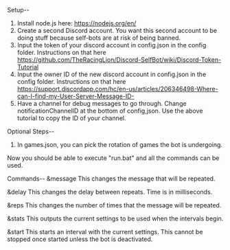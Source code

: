 Setup--
1) Install node.js here: https://nodejs.org/en/
2) Create a second Discord account. You want this second account to be doing stuff because self-bots 
   are at risk of being banned.
3) Input the token of your discord account in config.json in the config folder. Instructions on that 
   here https://github.com/TheRacingLion/Discord-SelfBot/wiki/Discord-Token-Tutorial
4) Input the owner ID of the new discord account in config.json in the config folder. Instructions on 
   that here https://support.discordapp.com/hc/en-us/articles/206346498-Where-can-I-find-my-User-Server-Message-ID-
5) Have a channel for debug messages to go through. Change notificationChannelID at the bottom of config,json.
   Use the above tutorial to copy the ID of your channel.

Optional Steps--
1) In games.json, you can pick the rotation of games the bot is undergoing.

Now you should be able to execute "run.bat" and all the commands can be used.

Commands--
&message <message>
This changes the message that will be repeated.

&delay <time>
This changes the delay between repeats. Time is in milliseconds.

&reps <number>
This changes the number of times that the message will be repeated.

&stats
This outputs the current settings to be used when the intervals begin.

&start
This starts an interval with the current settings. This cannot be stopped once started unless the bot
is deactivated.